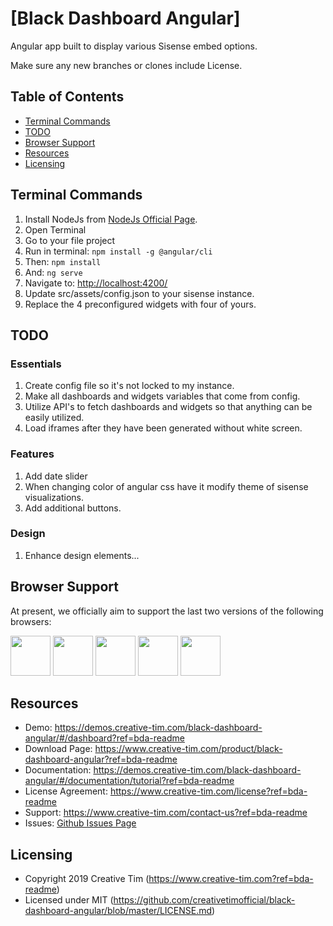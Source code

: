 # [Black Dashboard Angular]

Angular app built to display various Sisense embed options. 

Make sure any new branches or clones include License. 

## Table of Contents
* [Terminal Commands](#terminal-commands)
* [TODO](#todo)
* [Browser Support](#browser-support)
* [Resources](#resources)
* [Licensing](#licensing)

## Terminal Commands

1. Install NodeJs from [NodeJs Official Page](https://nodejs.org/en).
2. Open Terminal
3. Go to your file project
4. Run in terminal: ```npm install -g @angular/cli```
5. Then: ```npm install```
6. And: ```ng serve```
7. Navigate to: [http://localhost:4200/](http://localhost:4200/)
8. Update src/assets/config.json to your sisense instance.
9. Replace the 4 preconfigured widgets with four of yours. 

## TODO
### Essentials
1. Create config file so it's not locked to my instance. 
2. Make all dashboards and widgets variables that come from config. 
3. Utilize API's to fetch dashboards and widgets so that anything can be easily utilized. 
4. Load iframes after they have been generated without white screen.

### Features
1. Add date slider
2. When changing color of angular css have it modify theme of sisense visualizations. 
3. Add additional buttons.

### Design
1. Enhance design elements...

## Browser Support

At present, we officially aim to support the last two versions of the following browsers:

<img src="https://s3.amazonaws.com/creativetim_bucket/github/browser/chrome.png" width="64" height="64"> <img src="https://s3.amazonaws.com/creativetim_bucket/github/browser/firefox.png" width="64" height="64"> <img src="https://s3.amazonaws.com/creativetim_bucket/github/browser/edge.png" width="64" height="64"> <img src="https://s3.amazonaws.com/creativetim_bucket/github/browser/safari.png" width="64" height="64"> <img src="https://s3.amazonaws.com/creativetim_bucket/github/browser/opera.png" width="64" height="64">

## Resources
- Demo: https://demos.creative-tim.com/black-dashboard-angular/#/dashboard?ref=bda-readme
- Download Page: https://www.creative-tim.com/product/black-dashboard-angular?ref=bda-readme
- Documentation: https://demos.creative-tim.com/black-dashboard-angular/#/documentation/tutorial?ref=bda-readme
- License Agreement: https://www.creative-tim.com/license?ref=bda-readme
- Support: https://www.creative-tim.com/contact-us?ref=bda-readme
- Issues: [Github Issues Page](https://github.com/creativetimofficial/black-dashboard-angular/issues?ref=bda-readme)

## Licensing

- Copyright 2019 Creative Tim (https://www.creative-tim.com?ref=bda-readme)
- Licensed under MIT (https://github.com/creativetimofficial/black-dashboard-angular/blob/master/LICENSE.md)

